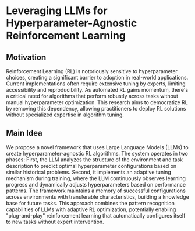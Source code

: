 # Leveraging LLMs for Hyperparameter-Agnostic Reinforcement Learning

## Motivation
Reinforcement Learning (RL) is notoriously sensitive to hyperparameter choices, creating a significant barrier to adoption in real-world applications. Current implementations often require extensive tuning by experts, limiting accessibility and reproducibility. As automated RL gains momentum, there's a critical need for algorithms that perform robustly across tasks without manual hyperparameter optimization. This research aims to democratize RL by removing this dependency, allowing practitioners to deploy RL solutions without specialized expertise in algorithm tuning.

## Main Idea
We propose a novel framework that uses Large Language Models (LLMs) to create hyperparameter-agnostic RL algorithms. The system operates in two phases: First, the LLM analyzes the structure of the environment and task description to predict optimal hyperparameter configurations based on similar historical problems. Second, it implements an adaptive tuning mechanism during training, where the LLM continuously observes learning progress and dynamically adjusts hyperparameters based on performance patterns. The framework maintains a memory of successful configurations across environments with transferable characteristics, building a knowledge base for future tasks. This approach combines the pattern recognition capabilities of LLMs with adaptive RL optimization, potentially enabling "plug-and-play" reinforcement learning that automatically configures itself to new tasks without expert intervention.